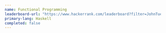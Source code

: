 ```yaml
---
name: Functional Programming
leaderboard-url: "https://www.hackerrank.com/leaderboard?filter=JohnTuesday&filter_on=hacker&page=1&track=fp&type=practice"
primary-lang: Haskell
completed: false
---
```

